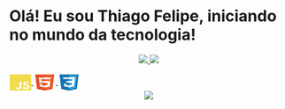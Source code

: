 # Olá! Eu sou Thiago Felipe, iniciando no mundo da tecnologia!

<div align="center">
  <a href="https://github.com/GitThiagoFelipe">
  <img height="180em" src="https://github-readme-stats.vercel.app/api?username=GitThiagoFelipe&show_icons=true&theme=dark&include_all_commits=true&count_private=true"/>
  <img height="180em" src="https://github-readme-stats.vercel.app/api/top-langs/?username=GitThiagoFelipe&layout=compact&langs_count=7&theme=dark"/>
</div>
  
  <div style="display: inline_block"><br>
  <img align="center" alt="Thi-Js" height="30" width="40" src="https://raw.githubusercontent.com/devicons/devicon/master/icons/javascript/javascript-plain.svg">
  <img align="center" alt="Thi-HTML" height="30" width="40" src="https://raw.githubusercontent.com/devicons/devicon/master/icons/html5/html5-original.svg">
  <img align="center" alt="Thi-CSS" height="30" width="40" src="https://raw.githubusercontent.com/devicons/devicon/master/icons/css3/css3-original.svg">
</div>
  
  <div align="center">
    <a href = "mailto:thiagofelipe.tel@gmail.com"><img src="https://img.shields.io/badge/-Gmail-%23333?style=for-the-badge&logo=gmail&logoColor=white" target="_blank"></a>
    
  </div>
  
